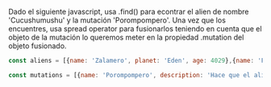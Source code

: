 Dado el siguiente javascript, usa .find() para econtrar el alien de nombre 'Cucushumushu' y la mutación 'Porompompero'. Una vez que los encuentres, usa spread operator para fusionarlos teniendo en cuenta que el objeto de la mutación lo queremos meter en la propiedad .mutation del objeto fusionado.

```js
const aliens = [{name: 'Zalamero', planet: 'Eden', age: 4029},{name: 'Paktu', planet: 'Andromeda', age: 32},{name: 'Cucushumushu', planet: 'Marte', age: 503021}];

const mutations = [{name: 'Porompompero', description: 'Hace que el alien pueda adquirir la habilidad de tocar el tambor'},{name: 'Fly me to the moon', description: 'Permite volar, solo y exclusivamente a la luna'},{name: 'Andando que es gerundio', description: 'Invoca a un señor mayor como Personal Trainer'}];
```